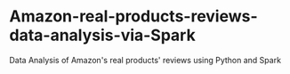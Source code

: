# Amazon-real-products-reviews-data-analysis-via-Spark
Data Analysis of Amazon's real products' reviews using Python and Spark
